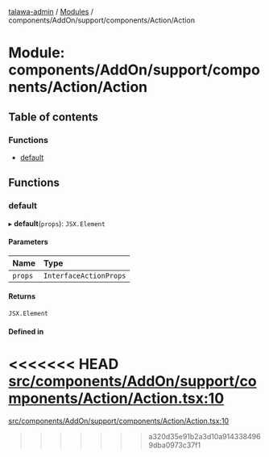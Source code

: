 [talawa-admin](../README.md) / [Modules](../modules.md) / components/AddOn/support/components/Action/Action

# Module: components/AddOn/support/components/Action/Action

## Table of contents

### Functions

- [default](components_AddOn_support_components_Action_Action.md#default)

## Functions

### default

▸ **default**(`props`): `JSX.Element`

#### Parameters

| Name | Type |
| :------ | :------ |
| `props` | `InterfaceActionProps` |

#### Returns

`JSX.Element`

#### Defined in

<<<<<<< HEAD
[src/components/AddOn/support/components/Action/Action.tsx:10](https://github.com/PalisadoesFoundation/talawa-admin/blob/12d9229/src/components/AddOn/support/components/Action/Action.tsx#L10)
=======
[src/components/AddOn/support/components/Action/Action.tsx:10](https://github.com/PalisadoesFoundation/talawa-admin/blob/b619a0d/src/components/AddOn/support/components/Action/Action.tsx#L10)
>>>>>>> a320d35e91b2a3d10a9143384969dba0973c37f1
